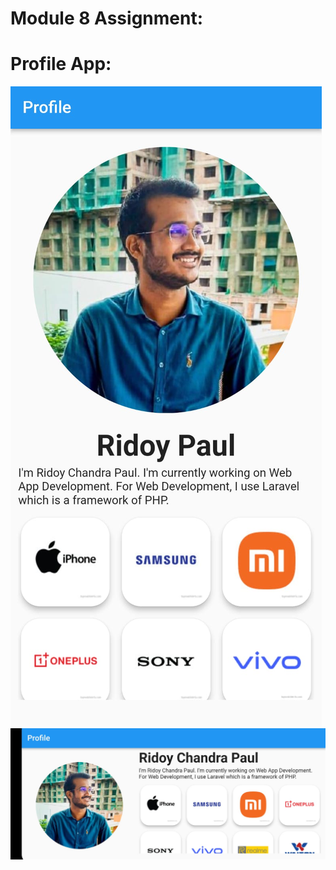 # Module 8 Assignment:
# Profile App:
![Output Screen one](asset/images/module-8-assignment-output-01.jpeg)
![Output Screen two](asset/images/module-8-assignment-output-02.jpeg)
